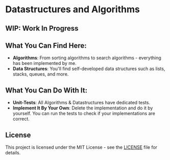 # Datastructures and Algorithms

## WIP: Work In Progress

## What You Can Find Here:

- **Algorithms**: From sorting algorithms to search algorithms - everything has been implemented by me.
- **Data Structures**: You'll find self-developed data structures such as lists, stacks, queues, and more.

## What You Can Do With It:

- **Unit-Tests**: All Algorithms & Datastructures have dedicated tests.
- **Implement It By Your Own**: Delete the implementation and do it by yourself. You can run the tests to check if your implementations are correct.

## License

This project is licensed under the MIT License - see the [LICENSE](LICENSE.txt) file for details.